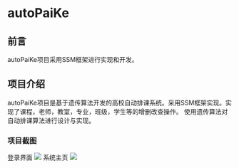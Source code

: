 # autoPaiKe
## 前言
autoPaiKe项目采用SSM框架进行实现和开发。
## 项目介绍
autoPaiKe项目是基于遗传算法开发的高校自动排课系统。采用SSM框架实现。实现了课程，老师，教室，专业，班级，学生等的增删改查操作。
使用遗传算法对自动排课算法进行设计与实现。
### 项目截图
登录界面
![](https://i.imgur.com/tpZFV8Y.png)
系统主页
![](https://i.imgur.com/gXgvPdc.png)
